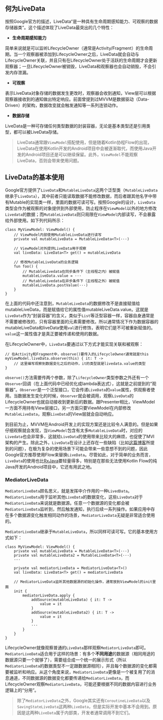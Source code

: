 ## 何为LiveData

按照Google官方的描述，LiveData“是一种具有生命周期感知能力、可观察的数据存储器类”。这个描述体现了LiveData最突出的几个特性：

+ **生命周期感知能力**

简单来说就是可以监听LifecycleOwner（通常是Activity/Fragment）的生命周期。当一个观察器被添加到LifecycleOwner之后，LiveData就会自动与LifecycleOwner关联，并且只有在LifecycleOwner处于活跃的生命周期才会更新观察器；一旦LifecycleOwner被销毁，LiveData和观察器也会自动销毁，不会引发内存泄漏。
+ **可观察**

表示LiveData对象存储的数据发生更改时，观察器会收到通知，View层可以根据观察器接收到的通知做出特定响应。前面曾提到过MVVM是数据驱动（Data-Driven）的架构，数据改变就会触发通知等一系列连锁动作。

+ **数据存储**

LiveData是一种可存储任何类型数据的封装容器，无论是基本类型还是引用类型，都可以被LiveData存储。

> LiveData通常跟`ViewModel`搭配使用，但是随着Kotlin协程Flow的出现，LiveData在使用Kotlin开发的Android项目中会被逐渐取代，而使用Java开发的Android项目还是可以继续保留。此外，`ViewModel`不能观察LiveData，否则会带来使用问题。

## LiveData的基本使用

Google官方提供了`LiveData`和`MutableLiveData`这两个泛型类（`MutableLiveData`继承于`LiveData`），其中前者只能读取数据不能修改数据，而后者跟其他名字中带有Mutable的实现类一样，里面的数据可读可写。按照Google的设计，`LiveData`类型会作为被观察的对象提供到外部使用，防止程序在`ViewModel`以外的地方修改`Livedata`的数据；而`MutableLiveData`则只局限在`ViewModel`内部读写，不会暴露给外部使用。如下列代码所示：

```
class MyViewModel: ViewModel() {
    // ViewModel内部使用MutableLiveData进行读写
    private val mutableLiveData = MutableLiveData<T>(···)

    // ViewModel对外提供LiveData用于观察
    val liveData: LiveData<T> get() = mutableLiveData

    // 修改MutableLiveData的业务逻辑
    fun foo() {
        // MutableLivedata在同步条件下（主线程之内）被赋值
        mutableLiveData.value = ···
        // MutableLivedata在异步条件下（主线程之外）被赋值
        mutableLiveData.postValue(···)
    }
}
```

在上面的代码中还注意到，`MutableLiveData`的数据修改不是直接赋值给mutableLiveData，而是赋值给它的属性值mutableLiveData.value。这就是`LiveData`作为“封装容器”的含义，类似于`List`等泛型容器一样，容器自身通常是不需要被修改的，只有容器里面的元素需要修改。所以通常情况下作为数据容器的mutableLiveData和liveData使用`val`进行修饰，表明它们是不可被重新赋值的。`value`这一属性值才是真正要被传递和使用的数据。

在LifecycleOwner中，`LiveData`要通过以下方式才能实现关联和被观察：

```
// 在Activity和Fragment中，observe()要传入的LifecycleOwner通常就是this
myViewModel.liveData.observe(this) { it: T ->
    // 这里编写观察到数据变化之后的动作，it的类型就是livedata.value的类型
}
```

`observe()`方法需要传两个参数，除了`LifecycleOwner`类型参数之外还有一个`Observer`回调（在上面代码中已经优化成lambda表达式），这就是之前提到的“观察器”。`Observer`是一个泛型接口，它会传递`LiveData`的`value`属性，供观察者使用。当数据发生变化的时候，`Observer`就会被调用，观察`LiveData`的LifecycleOwner也就自动接收到更新后的数据。跟Presenter相比，ViewModel一方面不用持有View层接口，另一方面只要ViewModel在内部修改`MutableLiveData`，观察`LiveData`的View层就会自动响应。

到目前为止，MVVM在Android开发上的实现方案还是比较令人满意的。但是如果仔细观察就会发现，当`ViewModel`包含有太多`MutableLiveData`时，对应的`Livedata`也会非常多，这就给`LiveData`的使用带来比较大的麻烦，也促使了MVI架构的产生。除此之外，`LiveData`在设计上还存在一些缺陷（比如[这篇博客](https://juejin.cn/post/6844903846624362510)所提到的问题），在极为复杂的使用场景下可能会带来一些意想不到的问题，因此Google官方推荐使用Flow来替换`LiveData`。尽管如此，对于简单的业务而言，`LiveData`的使用也比[RxJava](Android/rxjava)要轻量得多，特别是在那些无法使用Kotlin Flow的纯Java开发的Android项目中，它还有用武之地。

### MediatorLiveData

`MediatorLiveData`顾名思义，就是发挥中介作用的一种`LivedData`。`MediatorLiveData`用于监听其他`LiveData`的数据变化，这些`LiveData`对于`MediatorLiveData`来说就是数据源。任意一个数据源的变化都会被`MediatorLiveData`监听到，然后触发通知，执行后续一系列操作。如果应用中存在多个数据源变化触发相同动作的场景，`MediatorLiveData`无疑是非常适合使用的。

`MediatorLiveData`继承于`MutableLiveData`，所以同样可读可写。它的基本使用方式如下：

```
class MyViewModel: ViewModel() {
    private val mutableLiveData = MutableLiveData<T>(···)
    private val mutableLiveData2 = MutableLiveData<T>(···)
    ···

    private val mediatorLiveData = MediatorLiveData<T>()
    val liveData: LiveData<T> get() = mediatorLiveData

    // MediatorLiveData监听其他数据源的初始化操作，通常放到ViewModel的init里面
    init {
        mediatorLiveData.apply {
            addSource(mutableLiveData) { it: T ->
                value = it
            }
            addSource(mutableLiveData2) { it: T ->
                value = it
            }
            ···
        }
    }
}
```

LifecycleOwner就像观察普通的`LiveData`那样观察`MediatorLiveData`即可。`MediatorLiveData`适合用于这样的场景：有多个**不同用途**的数据源（相同用途的数据源只要一个就够了），需要组合成一个统一的展示形式（所以`MediatorLiveData`的数据类型不一定跟数据源相同），并且每个数据源的变化都需要被监听和响应。从这个角度来说，`MediatorLiveData`更像是一个被复用了的消息通道，不同数据源的数据变化都要传递给`MediatorLiveData`，而LifecycleOwner观察`MediatorLiveData`，可能还要根据不同的数据内容进行业务逻辑上的“分用”。

> 除了`MediatorLiveData`之外，Google其实还有`CoroutineLiveData`以及`SavingStateLiveData`这两种`LiveData`，但是实际开发中基本不会用到。原因是这两种`LiveData`属于内部类，开发者通常调用不到它们。